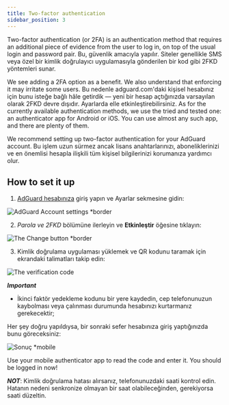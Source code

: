 ```yaml
---
title: Two-factor authentication
sidebar_position: 3
---
```


Two-factor authentication (or 2FA) is an authentication method that requires an additional piece of evidence from the user to log in, on top of the usual login and password pair. Bu, güvenlik amacıyla yapılır. Siteler genellikle SMS veya özel bir kimlik doğrulayıcı uygulamasıyla gönderilen bir kod gibi 2FKD yöntemleri sunar.

We see adding a 2FA option as a benefit. We also understand that enforcing it may irritate some users. Bu nedenle adguard.com'daki kişisel hesabınız için bunu isteğe bağlı hâle getirdik — yeni bir hesap açtığınızda varsayılan olarak 2FKD devre dışıdır. Ayarlarda elle etkinleştirebilirsiniz. As for the currently available authentication methods, we use the tried and tested one: an authenticator app for Android or iOS. You can use almost any such app, and there are plenty of them.

We recommend setting up two-factor authentication for your AdGuard account. Bu işlem uzun sürmez ancak lisans anahtarlarınızı, aboneliklerinizi ve en önemlisi hesapla ilişkili tüm kişisel bilgilerinizi korumanıza yardımcı olur.


## How to set it up

1) [AdGuard hesabınıza](https://auth.adguard.com/login.html) giriş yapın ve Ayarlar sekmesine gidin:

![AdGuard Account settings *border](https://cdn.adtidy.org/content/kb/ad_blocker/general/account_settings.png)

2) *Parola ve 2FKD* bölümüne ilerleyin ve **Etkinleştir** öğesine tıklayın:

![The Change button *border](https://cdn.adtidy.org/content/kb/ad_blocker/general/2fa_new.png)

3) Kimlik doğrulama uygulaması yüklemek ve QR kodunu taramak için ekrandaki talimatları takip edin:

![The verification code](https://cdn.adtidy.org/content/kb/ad_blocker/general/2fa_enable.png)

***Important***
* İkinci faktör yedekleme kodunu bir yere kaydedin, cep telefonunuzun kaybolması veya çalınması durumunda hesabınızı kurtarmanız gerekecektir;

Her şey doğru yapıldıysa, bir sonraki sefer hesabınıza giriş yaptığınızda bunu göreceksiniz:

![Sonuç *mobile](https://cdn.adtidy.org/content/kb/ad_blocker/general/2fa_success.png)

Use your mobile authenticator app to read the code and enter it. You should be logged in now!

***NOT***: Kimlik doğrulama hatası alırsanız, telefonunuzdaki saati kontrol edin. Hatanın nedeni senkronize olmayan bir saat olabileceğinden, gerekiyorsa saati düzeltin.